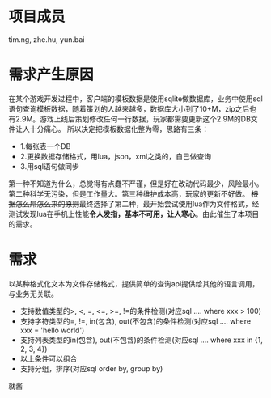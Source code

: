 # 项目成员
tim.ng, zhe.hu, yun.bai
# 需求产生原因
在某个游戏开发过程中，客户端的模板数据是使用sqlite做数据库，业务中使用sql语句查询模板数据，随着策划的人越来越多，数据库大小到了10+M，zip之后也有2.9M。游戏上线后策划修改任何一行数据，玩家都需要更新这个2.9M的DB文件让人十分痛心。
所以决定把模板数据化整为零，思路有三条：
* 1.每张表一个DB
* 2.更换数据存储格式，用lua，json，xml之类的，自己做查询
* 3.用sql语句做同步

第一种不知道为什么，总觉得~~有点蠢~~不严谨，但是好在改动代码最少，风险最小。第二种科学无污染，但是工作量大。第三种维护成本高，玩家的更新不好做。
~~根据怎么屌怎么来的原则~~最终选择了第二种，最开始尝试使用lua作为文件格式，经测试发现lua在手机上性能**令人发指，基本不可用，让人寒心**。由此催生了本项目的需求。

# 需求
以某种格式化文本为文件存储格式，提供简单的查询api提供给其他的语言调用，与业务无关联。

* 支持数值类型的>, <, =, <=, >=, !=的条件检测(对应sql .... where xxx > 100)
* 支持字符类型的=, !=, in(包含), out(不包含)的条件检测(对应sql .... where xxx = 'hello world')
* 支持列表类型的in(包含), out(不包含)的条件检测(对应sql .... where xxx in {1, 2, 3, 4})
* 以上条件可以组合
* 支持分组，排序(对应sql order by, group by)

就酱

